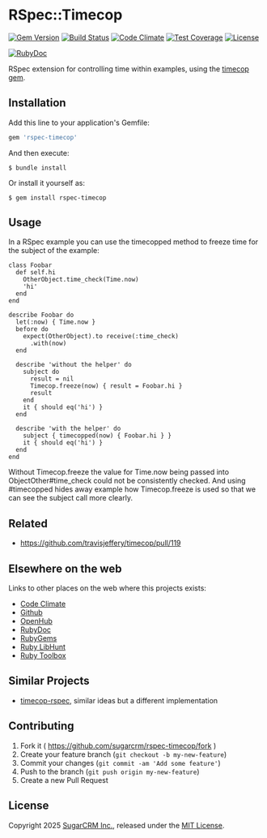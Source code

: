 # RSpec::Timecop

[![Gem Version](https://badge.fury.io/rb/rspec-timecop.svg)](http://badge.fury.io/rb/rspec-timecop)
[![Build Status](https://github.com/sugarcrm/rspec-timecop/actions/workflows/ci.yml/badge.svg)](https://github.com/sugarcrm/rspec-timecop/actions/workflows/ci.yml)
[![Code Climate](https://codeclimate.com/github/sugarcrm/rspec-timecop/badges/gpa.svg)](https://codeclimate.com/github/sugarcrm/rspec-timecop)
[![Test Coverage](https://codeclimate.com/github/sugarcrm/rspec-timecop/badges/coverage.svg)](https://codeclimate.com/github/sugarcrm/rspec-timecop/coverage)
[![License](http://img.shields.io/badge/license-MIT-green.svg?style=flat)](LICENSE.txt)

[![RubyDoc](http://img.shields.io/badge/docs-rdoc.info-blue.svg)](http://rubydoc.info/gems/rspec-timecop)

RSpec extension for controlling time within examples, using the [timecop gem](https://github.com/travisjeffery/timecop).

## Installation

Add this line to your application's Gemfile:

```ruby
gem 'rspec-timecop'
```

And then execute:

    $ bundle install

Or install it yourself as:

    $ gem install rspec-timecop

## Usage

In a RSpec example you can use the timecopped method to freeze time for the
subject of the example:

```
class Foobar
  def self.hi
    OtherObject.time_check(Time.now)
    'hi'
  end
end

describe Foobar do
  let(:now) { Time.now }
  before do
    expect(OtherObject).to receive(:time_check)
      .with(now)
  end

  describe 'without the helper' do
    subject do
      result = nil
      Timecop.freeze(now) { result = Foobar.hi }
      result
    end
    it { should eq('hi') }
  end

  describe 'with the helper' do
    subject { timecopped(now) { Foobar.hi } }
    it { should eq('hi') }
  end
end
```

Without Timecop.freeze the value for Time.now being passed into ObjectOther#time_check could not be consistently checked.
And using #timecopped hides away example how Timecop.freeze is used so that we can see the subject call more clearly.

## Related
* https://github.com/travisjeffery/timecop/pull/119

## Elsewhere on the web

Links to other places on the web where this projects exists:

* [Code Climate](https://codeclimate.com/github/sugarcrm/rspec-timecop)
* [Github](https://github.com/sugarcrm/rspec-timecop)
* [OpenHub](https://www.openhub.net/p/rspec-timecop)
* [RubyDoc](https://rubydoc.info/gems/rspec-timecop)
* [RubyGems](https://rubygems.org/gems/rspec-timecop)
* [Ruby LibHunt](https://ruby.libhunt.com/rspec-timecop-alternatives)
* [Ruby Toolbox](https://www.ruby-toolbox.com/projects/rspec-timecop)

## Similar Projects

* [timecop-rspec](https://github.com/avantoss/timecop-rspec), similar ideas but
  a different implementation

## Contributing

1. Fork it ( https://github.com/sugarcrm/rspec-timecop/fork )
2. Create your feature branch (`git checkout -b my-new-feature`)
3. Commit your changes (`git commit -am 'Add some feature'`)
4. Push to the branch (`git push origin my-new-feature`)
5. Create a new Pull Request

## License

Copyright 2025 [SugarCRM Inc.](http://sugarcrm.com), released under the [MIT License](https://opensource.org/license/MIT).
